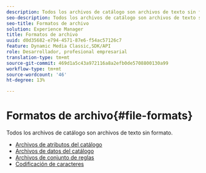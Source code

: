 ```yaml
---
description: Todos los archivos de catálogo son archivos de texto sin formato.
seo-description: Todos los archivos de catálogo son archivos de texto sin formato.
seo-title: Formatos de archivo
solution: Experience Manager
title: Formatos de archivo
uuid: d0d35682-e794-4571-87e6-f54ac57126c7
feature: Dynamic Media Classic,SDK/API
role: Desarrollador, profesional empresarial
translation-type: tm+mt
source-git-commit: 469d1a5c43a972116a8a2efb0de5708800130a99
workflow-type: tm+mt
source-wordcount: '46'
ht-degree: 13%

---
```



# Formatos de archivo{#file-formats}

Todos los archivos de catálogo son archivos de texto sin formato.

* [Archivos de atributos del catálogo](r-catalog-attribute-files.md)
* [Archivos de datos del catálogo](r-catalog-data-files.md)
* [Archivos de conjunto de reglas](r-rule-set-files.md)
* [Codificación de caracteres](r-is-cat-character-encoding.md)
